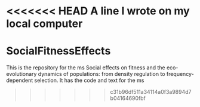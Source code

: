 <<<<<<< HEAD
A line I wrote on my local computer
=======
# SocialFitnessEffects
This is the repository for the ms Social effects on fitness and the eco-evolutionary dynamics of populations: from density regulation to frequency-dependent selection.
It has the code and text for the ms
>>>>>>> c31b96df511a34114a0f3a9894d7b04164690fbf
